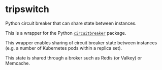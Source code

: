 # tripswitch

Python circuit breaker that can share state between instances.

This is a wrapper for the Python [`circuitbreaker`](https://github.com/fabfuel/circuitbreaker) package.

This wrapper enables sharing of circuit breaker state between instances (e.g. a number of Kubernetes pods within a replica set).

This state is shared through a broker such as Redis (or Valkey) or Memcache.
